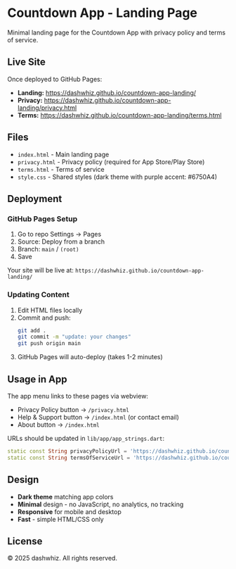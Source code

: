 # Countdown App - Landing Page

Minimal landing page for the Countdown App with privacy policy and terms of service.

## Live Site

Once deployed to GitHub Pages:
- **Landing:** https://dashwhiz.github.io/countdown-app-landing/
- **Privacy:** https://dashwhiz.github.io/countdown-app-landing/privacy.html
- **Terms:** https://dashwhiz.github.io/countdown-app-landing/terms.html

## Files

- `index.html` - Main landing page
- `privacy.html` - Privacy policy (required for App Store/Play Store)
- `terms.html` - Terms of service
- `style.css` - Shared styles (dark theme with purple accent: #6750A4)

## Deployment

### GitHub Pages Setup

1. Go to repo Settings → Pages
2. Source: Deploy from a branch
3. Branch: `main` / `(root)`
4. Save

Your site will be live at: `https://dashwhiz.github.io/countdown-app-landing/`

### Updating Content

1. Edit HTML files locally
2. Commit and push:
   ```bash
   git add .
   git commit -m "update: your changes"
   git push origin main
   ```
3. GitHub Pages will auto-deploy (takes 1-2 minutes)

## Usage in App

The app menu links to these pages via webview:
- Privacy Policy button → `/privacy.html`
- Help & Support button → `/index.html` (or contact email)
- About button → `/index.html`

URLs should be updated in `lib/app/app_strings.dart`:
```dart
static const String privacyPolicyUrl = 'https://dashwhiz.github.io/countdown-app-landing/privacy.html';
static const String termsOfServiceUrl = 'https://dashwhiz.github.io/countdown-app-landing/terms.html';
```

## Design

- **Dark theme** matching app colors
- **Minimal** design - no JavaScript, no analytics, no tracking
- **Responsive** for mobile and desktop
- **Fast** - simple HTML/CSS only

## License

© 2025 dashwhiz. All rights reserved.
